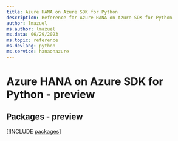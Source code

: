 ```yaml
---
title: Azure HANA on Azure SDK for Python
description: Reference for Azure HANA on Azure SDK for Python
author: lmazuel
ms.author: lmazuel
ms.data: 06/29/2023
ms.topic: reference
ms.devlang: python
ms.service: hanaonazure
---
```

# Azure HANA on Azure SDK for Python - preview
## Packages - preview
[!INCLUDE [packages](hana-on-azure-index.md)]